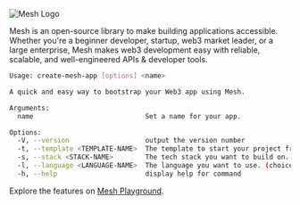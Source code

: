![Mesh Logo](https://meshjs.dev/logo-mesh/mesh.png)

Mesh is an open-source library to make building applications accessible. Whether you're a beginner developer, startup, web3 market leader, or a large enterprise, Mesh makes web3 development easy with reliable, scalable, and well-engineered APIs & developer tools.

```sh
Usage: create-mesh-app [options] <name>

A quick and easy way to bootstrap your Web3 app using Mesh.

Arguments:
  name                            Set a name for your app.

Options:
  -V, --version                   output the version number
  -t, --template <TEMPLATE-NAME>  The template to start your project from. (choices: "starter", "minting", "marketplace")
  -s, --stack <STACK-NAME>        The tech stack you want to build on. (choices: "next", "remix")
  -l, --language <LANGUAGE-NAME>  The language you want to use. (choices: "js", "ts")
  -h, --help                      display help for command
```

Explore the features on [Mesh Playground](https://meshjs.dev/).
